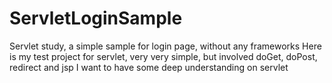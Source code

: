 ServletLoginSample
==================

Servlet study, a simple sample for login page, without any frameworks
Here is my test project for servlet, very very simple, but involved doGet, doPost, redirect and jsp
I want to have some deep understanding on servlet
